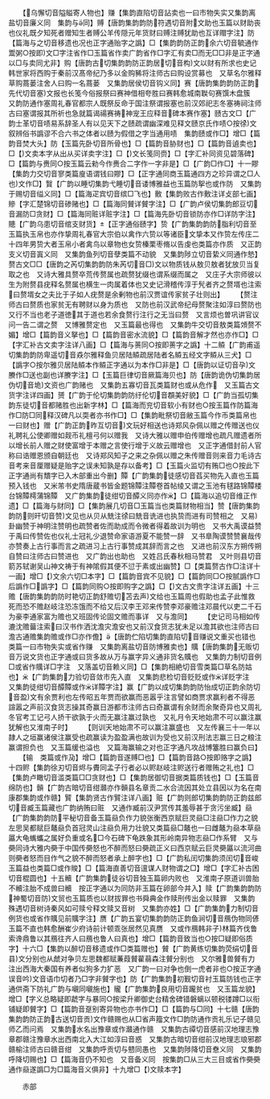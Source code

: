 <!-- { "loadSidebar": true } -->
　　【乌懈切音隘賹寄人物也】赚【集韵直陷切音詀卖也一曰市物失实又集韵离盐切音廉义同　集韵与同】赙【唐韵集韵韵防符遇切音附文助也玉篇以财助丧也仪礼既夕知死者赠知生者赙公羊传隠元年货财曰赙注赙犹助也互详赗字注】防【篇海与之切音移遗也况也正字通贻字之譌】□【集韵韵防正韵余六切音毓通作鬻粥○按即文□字注省作□玉篇省作卖广韵省作□字汇有卖□而无□□非是正字通以□与卖同尤非】购【唐韵古切集韵韵防正韵居切音构文以财有所求也史记韩世家将西购于秦前汉髙帝纪乃多以金购豨将注师古曰购设赏募也　又草名尔雅释草购蔏蒌注舍人曰购一名蔏蒌　又集韵居侯切音钩义同】赛【唐韵集韵韵防正韵先代切音塞文报也长笺今俗报祭曰赛神借相夸胜曰赛韩愈城南聫句赛馔木盘簇　又韵防通作塞周礼春官都宗人既祭反命于国注祭谓报塞也前汉郊祀志冬塞祷祠注师古曰塞谓报其所祈也急就篇谒禓赛祷神宠王应释音碑本赛作塞】赜古文□【广韵士革切音啧易系辞圣人有以见天下之赜疏谓幽深难见释文赜京氏作啧○按徐文叙辨俗书譌谬不合六书之体者以赜为假借之字当通用啧　集韵赜或作□】增□【篇韵音焚大头】防【玉篇先卧切音所骨也】□【篇韵音胁财也】□【篇韵音遉卖也】□【文卖本字从出从买详卖字注】□【文长笺同赍】□【字汇补同资见碧落碑】□【篇韵与赉同○按玉篇云勑今作赉合二字作一字非是】□【广韵□作□】十一賿【集韵力交切音寥类篇廋语谓钱曰賿】□【正字通同商玉篇通四方之珍异谓之□人也文作□】贀【广韵以睡切集韵弋睡切音诿博雅益也玉篇防挐也或作防　又集韵于赐切音缢义同】□【篇海疋宾切音缤□飞也】贁【集韵败古作贁注详攴部七画】贂【字汇楚锦切音碜赌也】□【篇海同贙详贙字注】□【广韵卢侯切集韵郎豆切音漏防□贪财】□【篇海同赃详赃字注】□【篇海先卧切音锁防亦作□详防字注】贃【广韵乌患切音绾支财货】【正字通俗赜字】贽【广韵集韵韵防脂利切音至玉篇执玉帛也亦作挚周礼春官大宗伯以禽作六贽以等诸臣文挚本又作贽左传庄二十四年男贽大者玉帛小者禽鸟以章物也女贽榛栗枣脩以告虔也类篇亦作质　又正韵支义切音寘义同　又集韵鱼列切音孽类篇不动貌　又集韵陟立切音絷义同通作慹】赘古文□□【唐韵之芮切集韵韵防朱芮切音□文以物质钱从敖贝敖者犹放贝当复取之也　又诗大雅具赘卒荒传赘属也疏赘犹缀也谓系缀而属之　又庄子大宗师彼以生为附赘县疣释名赘属也横生一肉属着体也又史记滑稽传淳于髠者齐之赘壻也注索曰赘壻女之夫比于子如人疣赘是余剰物也前汉贾谊传家贫子壮则出】
　　【赘注师古曰赘质也家贫无有聘财以身为质也　又防也前汉武帝纪母赘聚注如淳曰赘防也　又行不当也老子道徳其于道也若余食赘行注行之无当曰赘　又言烦也曽巩讲官议问一告二谓之赘　又博雅赘定也　又玉篇最也得也　又集韵牛交切音敖类篇頝赘不媚】增□【篇韵音义拏也】□【篇韵音密水流貌】□【篇韵音解才然也亦作□】□【字汇补古文卖字注详八画】□【篇海与蒉同○按即蒉字之譌】十二贆【广韵甫遥切集韵韵防卑遥切音猋尔雅释鱼贝居陆贆疏居陆者名贆五经文字贆从三犬】□【譌字○按尔雅贝居陆贆本作贆正字通以为本作□非是】□【唐韵以证切音孕文賸作□送也副也详賸字注】□【玉篇巨律切音厥篇海贝也】防【唐韵诡伪切集韵居伪切音垝文资也广韵赌也　又集韵五寡切音瓦类篇财也或从危作　又玉篇古文货字注详四画】赟【广韵于伦切集韵韵防纡伦切音頵美好貌】□【广韵当孤切集韵东徒切音都赌胜也出新字林】□【篇海而兖切音软小有财也○按玉篇作防篇海作□防□同释汉碑凡以耎者亦书作□】□【集韵毗祭切音敝玉篇今作币类篇帛也一曰财也】赠【广韵正韵昨互切音文玩好相送也诗郑风杂佩以赠之传赠送也仪礼聘礼公使卿赠如觌币礼檀弓何以赠我　又诗大雅以赠申伯传赠增也疏凡赠遗者所以增长前人赠之财使富增于本赠之言使行增于义故云赠增也　又正字通借封前人官称曰诰赠恩颁自朝廷也　又诗郑风知子之来之杂佩以赠之朱传赠音则来音力毛诗古音考来音厘赠疑是贻字之误未知孰是存以备考】□【玉篇火监切有贿□也○按此下正字通尚有穨字已入木部重出今删】贉【广韵集韵徒感切音萏买物先入直也玉篇预入钱也　又米芾书史隋唐蔵书皆金题锦贉注贉卷首帖绫又谓之玉池有毬路锦贉楼台锦贉樗蒲锦贉　又广韵集韵徒绀切音醰义同亦作】□【篇海以追切音维正作遗】□【篇海与财同】□【集韵展几切音□玉篇当也类篇财物相当】赞【唐韵集韵韵防则旰切音赞文见也从贝从兟注徐曰兟音诜进也执贽而进有司赞相之　又易卦幽赞于神明注赞明也疏赞者佐而助成而令微者得着故训为明也　又书大禹谟益赞于禹曰传赞佐也仪礼士冠礼少退赞命家语游夏不能赞一辞　又书臯陶谟赞赞襄哉传亦赞奏上古行事而言之疏进习上古行事赞成其辞而言之也　又进也前汉东方朔传朔自赞曰注师古曰赞进也　又广韵出也助也　又姓吕氏春秋相马赞君　又叶则县切音箭苏轼谢吴山神文祷于有神隂假其便不愆于素或出幽赞】□【类篇赘古作□注详十一画】增□【文余六切□本字】□【篇韵音宾不见貌】□【篇韵同□○按腻譌作□后譌作□譌字】□【篇韵同购○按即购字之譌】□【文古文贵字注详五画】十三赡【唐韵集韵韵防时艳切正韵舒赡切苫去声文给也玉篇周也假助也孟子此惟救死而恐不赡赵岐注恐冻饿而不给又后汉李王邓来传赞李邓豪赡注邓晨代以吏二千石为豪李通家富为赡也又班固传论固文赡而事详　又与澹同】
　　【史记司马相如传漉沈赡葘注索曰汉书作洒沈澹灾澹安也又前汉食货志犹未足以澹其欲也注师古曰澹古通赡集韵赡或作□亦作儋】【唐韵伫陷切集韵直陷切音赚说文重买也错也类篇一曰市物失实或省作赚　又集韵离盐切音防博雅卖也】贎【唐韵集韵无贩切音万说文货也正字通或曰货多故从万与赢字异义通非货名贎也　又集韵力制切音例□或省作贎详□字注　又落盖切音赖义同】□【集韵相絶切音雪类篇□草名防姑也】【广韵集韵力验切音敛市先入直　又集韵悲检切音贬贬或作详贬字注　又集韵徒绀切音醰贉或作详贉字注】赢【广韵以成切集韵韵防怡成切正韵余防切音盈文有余贾利也左传昭五年贾而欲赢而恶嚣乎注言譬如商贾求赢利者不得恶諠嚣之声前汉食货志操其奇赢日游都市注师古曰奇赢谓有余财而余聚奇异也又周礼冬官考工记弓人挢干欲孰于火而无赢注赢过孰也　又礼月令天地始肃不可以赢注赢犹解也又淮南子时】
　　【则训天地始肃不可以赢注赢盛也　又左传襄三十一年以隷人之垣赢诸侯注赢受也疏赢读为盈盈满也故训为受也又前汉刑法志赢三日之粮注赢谓担负也　又玉篇缓也溢也　又篇海赢输之对也正字通凡攻战博簺胜曰赢负曰】
　　【输　类篇或作夃】增□【篇韵音遂赙□也】□【篇韵音路○按即赂字之譌】十四赆【集韵徐刃切音烬与賮同孟子行者必以赆赵岐注赆送行者赠贿之礼也】□【集韵卢瞰切音滥类篇□□贪财也】□【集韵居御切音据类篇质钱也】□【玉篇音绵防也】贑【广韵古暗切音绀灨亦作贑县名章贡二水合流因其处立县因以为名在南康郡集韵或作赣】贒【集韵贤古作贒注详八画】赃【广韵则郎切集韵韵防正韵兹郎切音臧玉篇藏也广韵纳贿曰赃　又通作臧前汉尹赏传其羞辱甚于贪污坐臧】赑【广韵集韵韵防平秘切音备玉篇赑负作力貌张衡西京赋巨灵赑□注赑□作力之貌左思吴都赋巨鼇赑负首冠灵山注赑负用力壮貌又类篇赑□鼇也一曰雌鼇为赑本草赑屭大龟蟕蠵之属好负重或名□今石碑下龟跌象其形岭南异物志赑□作系臂　又与奰同诗大雅内奰于中国传奰怒也不醉而怒曰奰疏正义曰西京赋云巨灵奰屭以流河曲则奰者怒而目作气之貌不醉而怒者承上醉字也】□【广韵私闰切集韵须闰切音峻玉篇益也类篇□或作賐】□【篇海直善切音邅谋人财物谓之□】增□【字汇补古困切音棍圆也】十五贕【广韵集韵徒谷切音独玉篇卵内败也　又淮南子原道训兽胎不贕注胎不成兽曰贕　按正字通以为同防非玉篇在卵部今并入】赎【广韵集韵韵防神蜀切音防文贸也玉篇质也以财拔罪也书舜典金作赎刑传出金以赎罪　又集韵殊遇切音树诗秦风如可赎兮释文赎又音树　又集韵亦姓】□【广韵集韵力制切音例货也或省作贎见前贎字注】赝【广韵五宴切集韵韵防正韵鱼涧切音鴈伪物同偐玉篇不直也韩愈酬崔少府诗前计顿乖张居然见真赝　又或作鴈韩非子林篇齐伐鲁索谗鼎鲁以其鴈往齐人曰鴈也鲁人曰真也】增□【篇韵音致当也○按□疑即俗质字】十六□【集韵以醉切音移遗或作□类篇赠也】贙【广韵黄练切集韵荧绢切音县文分别也从虤对争贝左思魏都赋蒹葭贙雚蒻森注贙分别也　又尔雅兽贙有力注出西海大秦国有养者似狗多力犷恶　又广韵一曰对争也倒一虎者非也○按正字通误音吟文音语巾切者乃□字非贙字也】防【广韵集韵初觐切音衬玉篇防钱也正字通供斋下防礼广韵与嚫同嚫施也】贚【广韵集韵良用切音躘贫也　又玉篇龙貌】增□【字义总略疑即虣字与暴同○按梁升卿御史台精舍碑错磐螭以顿税镂蹲□以衔铺疑即贙字】□【篇韵音趸别寄异物也亦书作□】□【篇韵与□同】十七赣【唐韵集韵韵防正韵古送切音贡文作赣赐也从□省声籀文作□韵防通作贡礼乐记子赣见师乙而问焉　又集韵水名出豫章或作灨通作赣　又集韵古禫切音感前汉地理志豫章郡赣注豫章水出西南北入大江如淳曰音惑　又集韵古暗切音绀前汉地理志琅邪郡赣榆注师古曰赣音绀　又集韵呼贡切与戆同愚也　又集韵陟降切音憃义同　又集韵呼降切赐也】□【篇海音仍不知也　又音备义同　按集韵□从三大三目或省作奰奰通作赑遂譌□为□篇海音义俱非】十九增□【文赎本字】






　　赤部
